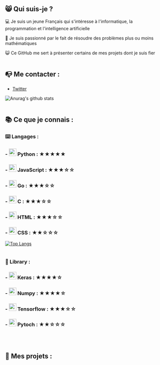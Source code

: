 
## 😸 Qui suis-je ?

💻 Je suis un jeune Français qui s'intéresse à l'informatique, la programmation et l'intelligence artificielle 

🔎 Je suis passionné par le fait de résoudre des problèmes plus ou moins mathématiques 

😺 Ce GitHub me sert à présenter certains de mes projets dont je suis fier
<br><br>

## 📭 Me contacter :

 - [Twitter](https://twitter.com/Chlouis_py)

![Anurag's github stats](https://github-readme-stats.vercel.app/api?username=chlouispy&hide=issues&show_icons=true)
<br><br>

## 📚 Ce que je connais :

### ⌨️ Langages :

 ### - <img src="https://upload.wikimedia.org/wikipedia/commons/c/c3/Python-logo-notext.svg" width=24px> Python : **★★★★★**
 ### - <img src="https://upload.wikimedia.org/wikipedia/commons/thumb/9/99/Unofficial_JavaScript_logo_2.svg/1024px-Unofficial_JavaScript_logo_2.svg.png" width=24px> JavaScript : **★★★☆☆**
 ### - <img src="https://grafikart.fr/uploads/icons/golang.svg" height=24px> Go : **★★★☆☆**
 ### - <img src="https://www.britefish.net/wp-content/uploads/2019/07/logo-c-1.png" height=24px> C : **★★★☆☆**
 ### - <img src="https://upload.wikimedia.org/wikipedia/commons/6/61/HTML5_logo_and_wordmark.svg" height=24px> HTML : **★★★☆☆**
 ### - <img src="https://upload.wikimedia.org/wikipedia/commons/d/d5/CSS3_logo_and_wordmark.svg" height=24px> CSS : **★★☆☆☆**

[![Top Langs](https://github-readme-stats.vercel.app/api/top-langs/?username=chlouispy)](https://github.com/anuraghazra/github-readme-stats&langs_count=5)
<br><br>

### 📖 Library :

 ### - <img src="https://upload.wikimedia.org/wikipedia/commons/a/ae/Keras_logo.svg" height=24px> Keras : **★★★★☆**
 ### - <img src="https://user-images.githubusercontent.com/50221806/86498201-a8bd8680-bd39-11ea-9d08-66b610a8dc01.png" height=24px> Numpy : **★★★★☆**
 ### - <img src="https://upload.wikimedia.org/wikipedia/commons/2/2d/Tensorflow_logo.svg" height=24px> Tensorflow : **★★★☆☆**
 ### - <img src="https://pytorch.org/assets/images/pytorch-logo.png" height=24px> Pytoch : **★★☆☆☆**
<br><br>

## 📂 Mes projets :
